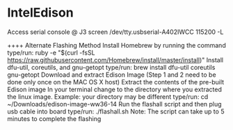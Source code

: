 IntelEdison
===========

Access serial console @ J3
screen /dev/tty.usbserial-A402IWCC 115200 -L

++++
Alternate Flashing Method
Install Homebrew by running the command
type/run: ruby -e "$(curl -fsSL https://raw.githubusercontent.com/Homebrew/install/master/install)"
Install dfu-util, coreutils, and gnu-getopt
type/run: brew install dfu-util coreutils gnu-getopt
Download and extract Edison Image (Step 1 and 2 need to be done only once on the MAC OS X host)
Extract the contents of the pre-built Edison image
In your terminal change to the directory where you extracted the linux image.  Example: your directory may be different
type/run: cd ~/Downloads/edison-image-ww36-14
Run the flashall script and then plug usb cable into board
type/run: ./flashall.sh
Note:
The script can take up to 5 minutes to complete the flashing
